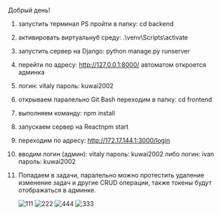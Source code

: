 Добрый день! 

1. запустить терминал PS пройти в папку: cd backend



2. активировать виртуальнуб среду: .\venv\Scripts\activate

3. запустить сервер на Django: python manage.py runserver

4. перейти по адресу: http://127.0.0.1:8000/ автоматом откроется админка

5. логин: vitaly пароль: kuwai2002

6. открываем паралельно Git Bash переходим в папку: cd frontend

7. выполняем команду: npm install
   
8. запускаем сервер на Reactnpm start

10. переходим по адресу: http://172.17.144.1:3000/login

11. вводим логин (админ): vitaly пароль: kuwai2002
    либо логин: ivan пароль: kuwai2002

12. Попадаем в задачи, паралельно можно протестить удаление изменение задач и другие CRUD операции, также токены будут отображаться в админке.

    ![111](https://github.com/user-attachments/assets/ed584474-07ee-4ca0-8ef3-424267fb72cd)
    ![222](https://github.com/user-attachments/assets/4a6e7f8b-27f6-4738-8794-2ab003686a5c)
    ![444](https://github.com/user-attachments/assets/1d7a5654-cb18-4b80-946a-6ca639f60dfd)
    ![333](https://github.com/user-attachments/assets/8936d04c-f172-464f-b49c-43588e2f2888)

    
